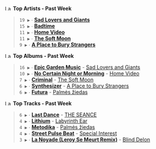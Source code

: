 <!--START_LASTFM_ARTISTS:{"period": "7day", "rows": 5}-->
<a href="https://last.fm" target="_blank"><img src="https://user-images.githubusercontent.com/17434202/215290617-e793598d-d7c9-428f-9975-156db1ba89cc.svg" alt="Last.fm Logo" width="18" height="13"/></a> **Top Artists - Past Week**

> `19 ▶️` ∙ **[Sad Lovers and Giants](https://www.last.fm/music/Sad+Lovers+and+Giants)**<br/>
> `15 ▶️` ∙ **[Badtime](https://www.last.fm/music/Badtime)**<br/>
> `11 ▶️` ∙ **[Home Video](https://www.last.fm/music/Home+Video)**<br/>
> `11 ▶️` ∙ **[The Soft Moon](https://www.last.fm/music/The+Soft+Moon)**<br/>
> `9 ▶️` ∙ **[A Place to Bury Strangers](https://www.last.fm/music/A+Place+to+Bury+Strangers)**<br/>
<!--END_LASTFM_ARTISTS-->

<!--START_LASTFM_ALBUMS:{"period": "7day", "rows": 5}-->
<a href="https://last.fm" target="_blank"><img src="https://user-images.githubusercontent.com/17434202/215290617-e793598d-d7c9-428f-9975-156db1ba89cc.svg" alt="Last.fm Logo" width="18" height="13"/></a> **Top Albums - Past Week**

> `16 ▶️` ∙ **[Epic Garden Music](https://www.last.fm/music/Sad+Lovers+and+Giants/Epic+Garden+Music)** - [Sad Lovers and Giants](https://www.last.fm/music/Sad+Lovers+and+Giants)<br/>
> `10 ▶️` ∙ **[No Certain Night or Morning](https://www.last.fm/music/Home+Video/No+Certain+Night+or+Morning)** - [Home Video](https://www.last.fm/music/Home+Video)<br/>
> `7 ▶️` ∙ **[Criminal](https://www.last.fm/music/The+Soft+Moon/Criminal)** - [The Soft Moon](https://www.last.fm/music/The+Soft+Moon)<br/>
> `6 ▶️` ∙ **[Synthesizer](https://www.last.fm/music/A+Place+to+Bury+Strangers/Synthesizer)** - [A Place to Bury Strangers](https://www.last.fm/music/A+Place+to+Bury+Strangers)<br/>
> `6 ▶️` ∙ **[Futura](https://www.last.fm/music/Palm%C4%97s+%C5%BEiedas/Futura)** - [Palmės žiedas](https://www.last.fm/music/Palm%C4%97s+%C5%BEiedas)<br/>
<!--END_LASTFM_ALBUMS-->

<!--START_LASTFM_TRACKS:{"period": "7day", "rows": 5}-->
<a href="https://last.fm" target="_blank"><img src="https://user-images.githubusercontent.com/17434202/215290617-e793598d-d7c9-428f-9975-156db1ba89cc.svg" alt="Last.fm Logo" width="18" height="13"/></a> **Top Tracks - Past Week**

> `6 ▶️` ∙ **[Last Dance](https://www.last.fm/music/THE+SEANCE/_/Last+Dance)** - [THE SEANCE](https://www.last.fm/music/THE+SEANCE)<br/>
> `4 ▶️` ∙ **[Lithium](https://www.last.fm/music/Labyrinth+Ear/_/Lithium)** - [Labyrinth Ear](https://www.last.fm/music/Labyrinth+Ear)<br/>
> `4 ▶️` ∙ **[Metodika](https://www.last.fm/music/Palm%C4%97s+%C5%BEiedas/_/Metodika)** - [Palmės žiedas](https://www.last.fm/music/Palm%C4%97s+%C5%BEiedas)<br/>
> `4 ▶️` ∙ **[Street Pulse Beat](https://www.last.fm/music/Special+Interest/_/Street+Pulse+Beat)** - [Special Interest](https://www.last.fm/music/Special+Interest)<br/>
> `3 ▶️` ∙ **[La Noyade (Leroy Se Meurt Remix)](https://www.last.fm/music/Blind+Delon/_/La+Noyade+(Leroy+Se+Meurt+Remix))** - [Blind Delon](https://www.last.fm/music/Blind+Delon)<br/>
<!--END_LASTFM_TRACKS-->
